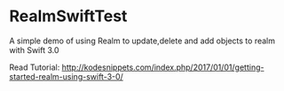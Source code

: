 # RealmSwiftTest
A simple demo of using Realm to update,delete and add objects to realm with Swift 3.0

Read Tutorial:
http://kodesnippets.com/index.php/2017/01/01/getting-started-realm-using-swift-3-0/
